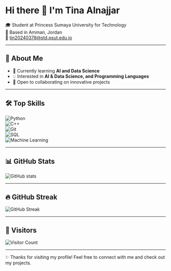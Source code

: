 # Hi there 👋 I'm Tina Alnajjar  

🎓 Student at Princess Sumaya University for Technology  
📍 Based in Amman, Jordan  
📧 tin20240378@std.psut.edu.jo  

---

## 🚀 About Me
- 🌱 Currently learning **AI and Data Science**  
- 💡 Interested in **AI & Data Science, and Programming Languages**  
- 🤝 Open to collaborating on innovative projects  

---

## 🛠️ Top Skills
![Python](https://img.shields.io/badge/-Python-3776AB?style=for-the-badge&logo=python&logoColor=white)  
![C++](https://img.shields.io/badge/-C++-00599C?style=for-the-badge&logo=cplusplus&logoColor=white)  
![Git](https://img.shields.io/badge/-Git-F05032?style=for-the-badge&logo=git&logoColor=white)  
![SQL](https://img.shields.io/badge/-SQL-4479A1?style=for-the-badge&logo=postgresql&logoColor=white)  
![Machine Learning](https://img.shields.io/badge/-Machine%20Learning-102230?style=for-the-badge&logo=scikit-learn&logoColor=orange)  

---

## 📊 GitHub Stats
![GitHub stats](https://github-readme-stats.vercel.app/api?username=tin20240378-blip&show_icons=true&theme=radical)

---

## 🔥 GitHub Streak
![GitHub Streak](https://github-readme-streak-stats.herokuapp.com/?user=tin20240378-blip&theme=radical)

---

## 👀 Visitors
![Visitor Count](https://komarev.com/ghpvc/?username=tin20240378-blip&color=blue&style=flat)

---

✨ Thanks for visiting my profile! Feel free to connect with me and check out my projects.
